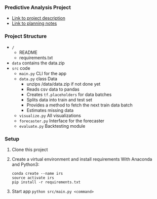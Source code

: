 ### Predictive Analysis Project
- [Link to project description](kaggle.com/c/rossmann-store-sales/data)
- [Link to planning notes](https://drive.google.com/drive/folders/1LPEJu1_YDCzkdOEA4zpZfkf7RXBGHftR)

### Project Structure
- `/`
    - README
    - requirements.txt
- `data` contains the data.zip
- `src` code
    - `main.py` CLI for the app
    - `data.py` class Data
        - unzips /data/data.zip if not done yet
        - Reads csv data to pandas
        - Creates `tf.placeholders` for data batches
        - Splits data into train and test set
        - Provides a method to fetch the next train data batch
        - Estimates missing data
    - `visualize.py` All visualizations
    - `forecaster.py` Interface for the forecaster
    - `evaluate.py` Backtesting module

### Setup
1. Clone this project
2. Create a virtual environment and install requirements
With Anaconda and Python3:

    ```
    conda create --name irs
    source activate irs
    pip install -r requirements.txt
    ```

3. Start app `python src/main.py <command>`